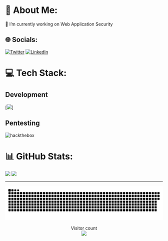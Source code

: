 # 💫 About Me:

🔭 I’m currently working on Web Application Security

## 🌐 Socials:
[![Twitter](https://skillicons.dev/icons?i=twitter)](https://twitter.com/rootxran)
[![LinkedIn](https://skillicons.dev/icons?i=linkedin)](https://www.linkedin.com/in/rao-ali-nawaz-907b6b239/)

# 💻 Tech Stack:
## Development
[![](https://skillicons.dev/icons?i=c,cpp,python,java,bash,powershell,neovim,vim,visualstudio,vscode,linux,googlecloud,cloudflare,heroku,vercel,aws,qt,raspberrypi,html,css,ts,js,react,next,tailwindcss,bootstrap,mysql,postgres,mongodb,redis,nodejs,spring,graphql,nginx,docker,kubernetes,flutter,kotlin)]<br/>
## Pentesting
![hackthebox](https://www.hackthebox.com/badge/image/1420781)

# 📊 GitHub Stats:

![](https://github-readme-stats.vercel.app/api/top-langs/?username=rootxran&theme=tokyonight&hide_border=false&include_all_commits=false&count_private=false&layout=compact)
![](https://github-readme-stats.vercel.app/api?username=rootxran&theme=tokyonight&hide_border=false&include_all_commits=false&count_private=false)<br/>

---

<!-- [![](https://visitcount.itsvg.in/api?id=rootxran&icon=0&color=11)](https://visitcount.itsvg.in) -->

<a href=#><img src="contributions.svg"></a>

<p align="center"> 
  Visitor count<br>
  <img src="https://profile-counter.glitch.me/rootxran/count.svg" />
</p>

<!-- Proudly created with GPRM ( https://gprm.itsvg.in ) -->
